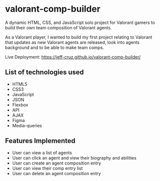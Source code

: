 # valorant-comp-builder

A dynamic HTML, CSS, and JavaScript solo project for Valorant gamers to build their own team composition of Valorant agents.

As a Valorant player, I wanted to build my first project relating to Valorant that updates as new Valorant agents are released, look into agents background and to be able to make team comps.

Live Deployment: https://jeff-cruz.github.io/valorant-comp-builder/

List of technologies used
-------------------------
* HTML5
* CSS3
* JavaScript
* JSON
* Flexbox
* API
* AJAX
* Figma
* Media-queries

Features Implemented
--------------------
* User can view a list of agents
* User can click an agent and view their biography and abilities
* User can create an agent composition entry
* User can view their comp entry list
* User can delete an agent composition entry
